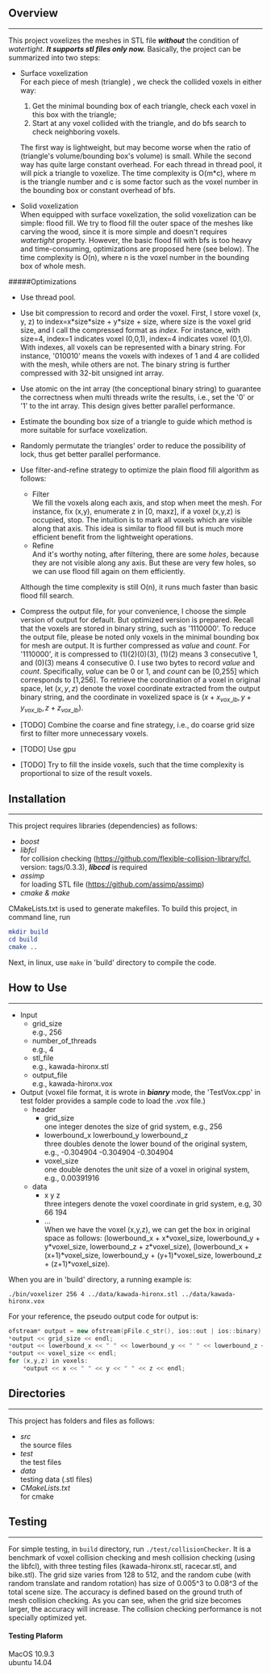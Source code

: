 
## Overview


----------


This project voxelizes the meshes in STL file ***without*** the condition of *watertight*. ***It supports stl files only now.*** Basically, the project can be summarized into two steps:

- Surface voxelization  
    For each piece of mesh (triangle) , we check the collided voxels in either way: 
    1. Get the minimal bounding box of each triangle, check each voxel in this box with the triangle;
    2. Start at any voxel collided with the triangle, and do bfs search to check neighboring voxels.   
    
    The first way is lightweight, but may become worse when the ratio of (triangle's volume/bounding box's volume) is small. While the second way has quite large constant overhead. For each thread in thread pool, it will pick a triangle to voxelize. The time complexity is O(m*c), where m is the triangle number and c is some factor such as the voxel number in the bounding box or constant overhead of bfs.
- Solid voxelization  
    When equipped with surface voxelization, the solid voxelization can be simple: flood fill. We try to flood fill the outer space of the meshes like carving the wood, since it is more simple and doesn't requires *watertight* property. However, the basic flood fill with bfs is too heavy and time-consuming, optimizations are proposed here (see below). The time complexity is O(n), where n is the voxel number in the bounding box of whole mesh.

#####Optimizations

- Use thread pool. 
- Use bit compression to record and order the voxel. First, I store voxel (x, y, z) to index=x\*size\*size + y\*size + size, where size is the voxel grid size, and I call the compressed format as *index*. For instance, with size=4, index=1 indicates voxel (0,0,1), index=4 indicates voxel (0,1,0). With indexes, all voxels can be represented with a binary string. For instance, '010010' means the voxels with indexes of 1 and 4 are collided with the mesh, while others are not. The binary string is further compressed with 32-bit unsigned int array.
- Use atomic<unsigned int> on the int array (the conceptional binary string) to guarantee the correctness when multi threads write the results, i.e., set the '0' or '1' to the int array. This design gives better parallel performance.
- Estimate the bounding box size of a triangle to guide which method is more suitable for surface voxelization.
- Randomly permutate the triangles' order to reduce the possibility of lock, thus get better parallel performance.
- Use filter-and-refine strategy to optimize the plain flood fill algorithm as follows: 
	- Filter  
	We fill the voxels along each axis, and stop when meet the mesh. For instance, fix (x,y), enumerate z in [0, maxz], if a voxel (x,y,z) is occupied, stop. The intuition is to mark all voxels which are visible along that axis. This idea is similar to flood fill but is much more efficient benefit from the lightweight operations. 
	- Refine  
	And it's worthy noting, after filtering, there are some *holes*, because they are not visible along any axis. But these are very few holes, so we can use flood fill again on them efficiently. 
	
	Although the time complexity is still O(n), it runs much faster than basic flood fill search.
- Compress the output file, for your convenience, I choose the simple version of output for default. But optimized version is prepared. Recall that the voxels are stored in binary string, such as '1110000'. To reduce the output file, please be noted only voxels in the minimal bounding box for mesh are output. It is further compressed as $value$ and $count$. For '1110000', it is compressed to (1)(2)(0)(3), (1)(2) means 3 consecutive 1, and (0)(3) means 4 consecutive 0. I use two bytes to record $value$ and $count$. Specifically, $value$ can be 0 or 1, and $count$ can be [0,255] which corresponds to [1,256]. To retrieve the coordination of a voxel in original space, let $(x,y,z)$ denote the voxel coordinate extracted from the output binary string, and the coordinate in voxelized space is $(x+x_{vox\_lb},y+y_{vox\_lb},z+z_{vox\_lb})$.
- [TODO] Combine the coarse and fine strategy, i.e., do coarse grid size first to filter more unnecessary voxels.
- [TODO] Use gpu
- [TODO] Try to fill the inside voxels, such that the time complexity is proportional to size of the result voxels.

## Installation


----------


This project requires libraries (dependencies) as follows:

- *boost*
- *libfcl* 		
	for collision checking (https://github.com/flexible-collision-library/fcl, version: tags/0.3.3), ***libccd*** is required
- *assimp*  
    for loading STL file (https://github.com/assimp/assimp)
- *cmake & make*


CMakeLists.txt is used to generate makefiles. To build this project, in command line, run

``` cmake
mkdir build
cd build
cmake ..
```

Next, in linux, use `make` in 'build' directory to compile the code. 

## How to Use


----------


- Input
	- grid_size  
	e.g., 256
	- number_of_threads  
	e.g., 4
	- stl_file  
	e.g., kawada-hironx.stl
	- output_file  
	e.g., kawada-hironx.vox
- Output (voxel file format, it is wrote in ***bianry*** mode, the 'TestVox.cpp' in test folder provides a sample code to load the .vox file.)
	- header
		- grid_size   
		one integer denotes the size of grid system, e.g., 256
		- lowerbound_x lowerbound_y lowerbound_z  
		three doubles denote the lower bound of the original system, e.g., -0.304904 -0.304904 -0.304904
		- voxel_size   
		one double denotes the unit size of a voxel in original system, e.g., 0.00391916
	- data
		- x y z  
		three integers denote the voxel coordinate in grid system, e.g, 30 66 194
        - ...   
When we have the voxel (x,y,z), we can get the box in original space as follows: (lowerbound_x + x\*voxel_size, lowerbound_y + y\*voxel_size, lowerbound_z + z\*voxel_size), (lowerbound_x + (x+1)\*voxel_size, lowerbound_y + (y+1)\*voxel_size, lowerbound_z + (z+1)\*voxel_size).

When you are in 'build' directory, a running example is: 

```./bin/voxelizer 256 4 ../data/kawada-hironx.stl ../data/kawada-hironx.vox```



For your reference, the pseudo output code for output is:

```C++
ofstream* output = new ofstream(pFile.c_str(), ios::out | ios::binary);
*output << grid_size << endl;
*output << lowerbound_x << " " << lowerbound_y << " " << lowerbound_z << endl;
*output << voxel_size << endl;
for (x,y,z) in voxels:
	*output << x << " " << y << " " << z << endl;
```
		


<!--	- header
		- $x_{grid\_size}y_{grid\_size}z_{grid\_size}$
		three integer denote the grid sizes, e.g., 256 256 256
		- $x_{lb}y_{lb}z_{lb}$  
		three doubles denote the lower bounds of the original space, e.g., -0.304904 -0.304904 -0.304904
		- $x_{vox\_unit}y_{vox\_unit}z_{vox\_unit}$  
		three doubles denote the a voxel's size in original space, e.g., 0.00783833 0.00783833 0.00783833
		- $x_{vox\_lb}$$y_{vox\_lb}$$z_{vox\_lb}$
		three integers denote the lower bound of minimal bounding box in voxelized space, e.g., 30 0 8
        - $x_{vox\_size}$$y_{vox\_size}$$z_{vox\_size}$
		three integers denote the minimal bounding box's size in voxelized space, e.g., 
	- data	
		- $value_{01}count_{[0,255]}$...  
		Recall that the voxels are stored in binary string, such as '1110000'. To reduce the output file, please be noted only voxels in the minimal bounding box for mesh are output. It is further compressed as $value$ and $count$. For '1110000', it is compressed to (1)(2)(0)(3), (1)(2) means 3 consecutive 1, and (0)(3) means 4 consecutive 0. I use two bytes to record $value$ and $count$. Specifically, $value$ can be 0 or 1, and $count$ can be [0,255] which corresponds to [1,256]. To retrieve the coordination of a voxel in original space, let $(x,y,z)$ denote the voxel coordinate extracted from the output binary string, and the coordinate in voxelized space is $(x+x_{vox\_lb},y+y_{vox\_lb},z+z_{vox\_lb})$.
-->



## Directories


----------


This project has folders and files as follows:

 - *src*    
    the source files
 - *test*    
    the test files
 - *data*    
    testing data (.stl files)
 - *CMakeLists.txt*    
    for cmake
    
## Testing


----------

For simple testing, in `build` directory, run  ```./test/collisionChecker```.
It is a benchmark of voxel collision checking and mesh collision checking (using the libfcl), with three testing files (kawada-hironx.stl, racecar.stl, and bike.stl). The grid size varies from 128 to 512, and the random cube (with random translate and random rotation) has size of 0.005^3 to 0.08^3 of the total scene size. The accuracy is defined based on the ground truth of mesh collision checking. As you can see, when the grid size becomes larger, the accuracy will increase. The collision checking performance is not specially optimized yet.

#### Testing Plaform
MacOS 10.9.3    
ubuntu 14.04